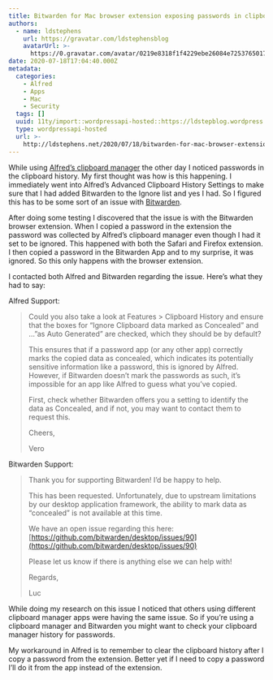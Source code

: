 ```yaml
---
title: Bitwarden for Mac browser extension exposing passwords in clipboard managers
authors:
  - name: ldstephens
    url: https://gravatar.com/ldstephensblog
    avatarUrl: >-
      https://0.gravatar.com/avatar/0219e8318f1f4229ebe26084e7253765017f43ca0c631be37dc6d0b8ad6e40a4?s=96&d=identicon&r=G
date: 2020-07-18T17:04:40.000Z
metadata:
  categories:
    - Alfred
    - Apps
    - Mac
    - Security
  tags: []
  uuid: 11ty/import::wordpressapi-hosted::https://ldstepblog.wordpress.com/?p=2259
  type: wordpressapi-hosted
  url: >-
    http://ldstephens.net/2020/07/18/bitwarden-for-mac-browser-extension-exposing-passwords-in-clipboard-managers/
---
```

While using [Alfred’s clipboard manager](https://www.alfredapp.com/help/features/clipboard/) the other day I noticed passwords in the clipboard history. My first thought was how is this happening. I immediately went into Alfred’s Advanced Clipboard History Settings to make sure that I had added Bitwarden to the Ignore list and yes I had. So I figured this has to be some sort of an issue with [Bitwarden](https://bitwarden.com/).

After doing some testing I discovered that the issue is with the Bitwarden browser extension. When I copied a password in the extension the password was collected by Alfred’s clipboard manager even though I had it set to be ignored. This happened with both the Safari and Firefox extension. I then copied a password in the Bitwarden App and to my surprise, it was ignored. So this only happens with the browser extension.

I contacted both Alfred and Bitwarden regarding the issue. Here’s what they had to say:

Alfred Support:

> Could you also take a look at Features > Clipboard History and ensure that the boxes for “Ignore Clipboard data marked as Concealed” and …”as Auto Generated” are checked, which they should be by default?
> 
> This ensures that if a password app (or any other app) correctly marks the copied data as concealed, which indicates its potentially sensitive information like a password, this is ignored by Alfred. However, if Bitwarden doesn’t mark the passwords as such, it’s impossible for an app like Alfred to guess what you’ve copied.
> 
> First, check whether Bitwarden offers you a setting to identify the data as Concealed, and if not, you may want to contact them to request this.
> 
> Cheers,
> 
> Vero

Bitwarden Support:

> Thank you for supporting Bitwarden! I’d be happy to help.
> 
> This has been requested. Unfortunately, due to upstream limitations by our desktop application framework, the ability to mark data as “concealed” is not available at this time.
> 
> We have an open issue regarding this here: [https://github.com/bitwarden/desktop/issues/90](https://github.com/bitwarden/desktop/issues/90)
> 
> Please let us know if there is anything else we can help with!
> 
> Regards,
> 
> Luc

While doing my research on this issue I noticed that others using different clipboard manager apps were having the same issue. So if you’re using a clipboard manager and Bitwarden you might want to check your clipboard manager history for passwords.

My workaround in Alfred is to remember to clear the clipboard history after I copy a password from the extension. Better yet if I need to copy a password I’ll do it from the app instead of the extension.